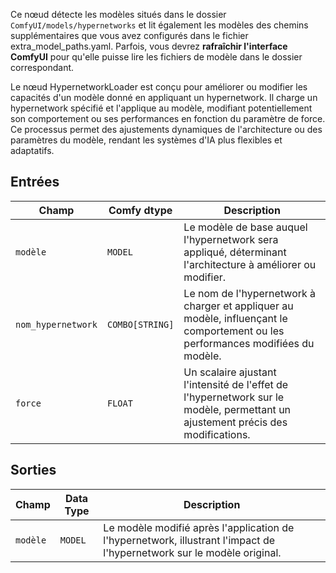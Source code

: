 Ce nœud détecte les modèles situés dans le dossier `ComfyUI/models/hypernetworks` et lit également les modèles des chemins supplémentaires que vous avez configurés dans le fichier extra_model_paths.yaml. Parfois, vous devrez **rafraîchir l'interface ComfyUI** pour qu'elle puisse lire les fichiers de modèle dans le dossier correspondant.

Le nœud HypernetworkLoader est conçu pour améliorer ou modifier les capacités d'un modèle donné en appliquant un hypernetwork. Il charge un hypernetwork spécifié et l'applique au modèle, modifiant potentiellement son comportement ou ses performances en fonction du paramètre de force. Ce processus permet des ajustements dynamiques de l'architecture ou des paramètres du modèle, rendant les systèmes d'IA plus flexibles et adaptatifs.

## Entrées

| Champ                 | Comfy dtype       | Description                                                                                  |
|-----------------------|-------------------|----------------------------------------------------------------------------------------------|
| `modèle`               | `MODEL`           | Le modèle de base auquel l'hypernetwork sera appliqué, déterminant l'architecture à améliorer ou modifier. |
| `nom_hypernetwork`  | `COMBO[STRING]`   | Le nom de l'hypernetwork à charger et appliquer au modèle, influençant le comportement ou les performances modifiées du modèle. |
| `force`            | `FLOAT`           | Un scalaire ajustant l'intensité de l'effet de l'hypernetwork sur le modèle, permettant un ajustement précis des modifications. |

## Sorties

| Champ   | Data Type | Description                                                              |
|---------|-------------|--------------------------------------------------------------------------|
| `modèle` | `MODEL`     | Le modèle modifié après l'application de l'hypernetwork, illustrant l'impact de l'hypernetwork sur le modèle original. |
